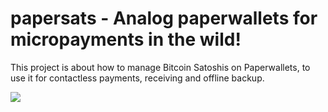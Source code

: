 # papersats - Analog paperwallets for micropayments in the wild!

This project is about how to manage Bitcoin Satoshis on Paperwallets, to use it for contactless payments, receiving and offline backup.

<img src="https://papersats.io/papersats-icon.png">
